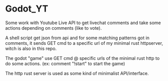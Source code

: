 # Godot_YT

Some work with Youtube Live API to get livechat comments and take some actions depending on comments (like to vote).


A shell script get json from api and for some matching patterns got in comments, it sends GET cmd to a specific url of my minimal rust httpserver, witch is also in this repo.


The godot "game" use GET cmd @ specific urls of the minimal rust http to do some actions. (ex: comment "!start" to start the game)


The http rust server is used as some kind of minimalist API/interface.
